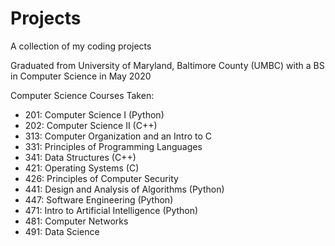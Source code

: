 # Projects
A collection of my coding projects

Graduated from University of Maryland, Baltimore County (UMBC) with a BS in Computer Science in May 2020

Computer Science Courses Taken: 
- 201: Computer Science I (Python)
- 202: Computer Science II (C++)
- 313: Computer Organization and an Intro to C
- 331: Principles of Programming Languages
- 341: Data Structures (C++)
- 421: Operating Systems (C)
- 426: Principles of Computer Security
- 441: Design and Analysis of Algorithms (Python)
- 447: Software Engineering (Python)
- 471: Intro to Artificial Intelligence (Python)
- 481: Computer Networks
- 491: Data Science
